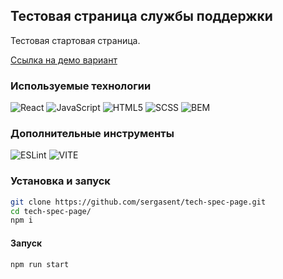 ## Тестовая страница службы поддержки

Тестовая стартовая страница.

[Ссылка на демо вариант](https://sergasent.github.io/tech-spec-page/)

### Используемые технологии

![React](https://img.shields.io/badge/react-%2320232a.svg?style=for-the-badge&logo=react&logoColor=%2361DAFB) ![JavaScript](https://img.shields.io/badge/javascript-ccb100.svg?style=for-the-badge&logo=javascript&logoColor=fff) ![HTML5](https://img.shields.io/badge/html5-%23E34F26.svg?style=for-the-badge&logo=html5&logoColor=white) ![SCSS](https://img.shields.io/badge/scss-cc6699.svg?style=for-the-badge&logo=sass&logoColor=white) ![BEM](https://img.shields.io/badge/bem-555555.svg?style=for-the-badge&logo=bem&logoColor=ddd) 

### Дополнительные инструменты

![ESLint](https://img.shields.io/badge/ESLint-4B3263?style=for-the-badge&logo=eslint&logoColor=white) ![VITE](https://img.shields.io/badge/VITE-817ffd?style=for-the-badge&logo=vite&logoColor=fff)

### Установка и запуск

```BASH
git clone https://github.com/sergasent/tech-spec-page.git
cd tech-spec-page/
npm i
```

#### Запуск

```BASH
npm run start
```
